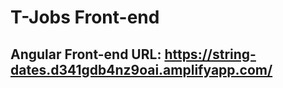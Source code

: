 # T-Jobs Front-end
## Angular Front-end URL: https://string-dates.d341gdb4nz9oai.amplifyapp.com/  

